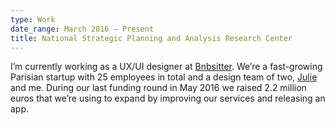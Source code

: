 ```yaml
---
type: Work
date_range: March 2016 — Present
title: National Strategic Planning and Analysis Research Center
---
```


I’m currently working as a UX/UI designer at <a href="https://fr.bnbsitter.com/">Bnbsitter</a>. We’re a fast-growing Parisian startup with 25 employees in total and a design team of two, <a href="http://julieh.info/">Julie</a> and me. During our last funding round in May 2016 we raised 2.2 million euros that we’re using to expand by improving our services and releasing an app.
